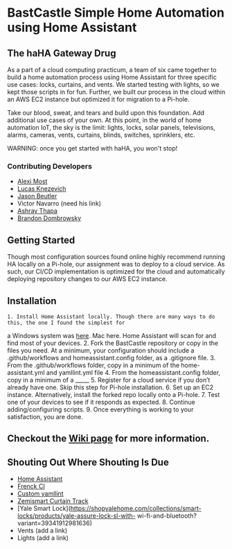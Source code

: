# BastCastle Simple Home Automation using Home Assistant

## The haHA Gateway Drug
As a part of a cloud computing practicum, a team of six came together to build a home automation
process using Home Assistant for three specific use cases: locks, curtains, and vents. We started testing
with lights, so we kept those scripts in for fun. Further, we built our process in the cloud within an AWS
EC2 instance but optimized it for migration to a Pi-hole.

Take our blood, sweat, and tears and build upon this foundation. Add additional use cases of your own.
At this point, in the world of home automation IoT, the sky is the limit: lights, locks, solar panels,
televisions, alarms, cameras, vents, curtains, blinds, switches, sprinklers, etc.

WARNING: once you get started with haHA, you won't stop! 

### Contributing Developers
- [Alexi Most](https://www.linkedin.com/in/alyoshenka/) 
- [Lucas Knezevich](https://www.linkedin.com/in/lucasknezevich/)
- [Jason Beutler](https://www.linkedin.com/in/jasonpbeutler/)
- Victor Navarro (need his link)
- [Ashray Thapa](https://www.linkedin.com/in/ashray-thapa/)
- [Brandon Dombrowsky](https://www.linkedin.com/in/brandondombrowsky/)

## Getting Started
Though most configuration sources found online highly recommend running HA locally on a Pi-hole, our
assignment was to deploy to a cloud service. As such, our CI/CD implementation is optimized for the
cloud and automatically deploying repository changes to our AWS EC2 instance.

## Installation 
    1. Install Home Assistant locally. Though there are many ways to do this, the one I found the simplest for
a Windows system was [here](https://www.youtube.com/watch?v=dp-0hVjEo6A). Mac here. Home
Assistant will scan for and find most of your devices.
    2. Fork the BastCastle repository or copy in the files you need. At a minimum, your configuration should
include a .github/workflows and homeassistant.config folder, as a .gitignore file.
    3. From the .github/workflows folder, copy in a minimum of the home-assistant.yml and yamllint.yml file
    4. From the homeassistant.config folder, copy in a minimum of a _____
    5. Register for a cloud service if you don’t already have one. Skip this step for Pi-hole installation.
    6. Set up an EC2 instance. Alternatively, install the forked repo locally onto a Pi-hole.
    7. Test one of your devices to see if it responds as expected.
    8. Continue adding/configuring scripts.
    9. Once everything is working to your satisfaction, you are done.

## Checkout the [Wiki page](https://github.com/brandondombrowsky/BastCastle/wiki) for more information. 

## Shouting Out Where Shouting Is Due
- [Home Assistant](https://www.home-assistant.io/)
- [Frenck CI](https://github.com/frenck/home-assistant-config)
- [Custom yamllint](https://yamllint.readthedocs.io/en/stable/configuration.html)
- [Zemismart Curtain Track](https://www.zemismart.com/products/-bcm500ds-tyw)
- [Yale Smart Lock](https://shopyalehome.com/collections/smart-locks/products/yale-assure-lock-sl-with-
wi-fi-and-bluetooth?variant=39341912981636)
- Vents (add a link)
- Lights (add a link)
